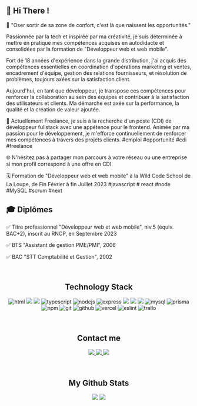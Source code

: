 
  <!-- <p align="center">
  <img src="https://badges.pufler.dev/repos/MarionbDev"/>
  <img src="https://badges.pufler.dev/commits/yearly/MarionbDev" />
</p> -->


<h2>👋 Hi There ! </h2>

🚀  "Oser sortir de sa zone de confort, c'est là que naissent les opportunités."

Passionnée par la tech et inspirée par ma créativité, je suis déterminée à mettre en pratique mes compétences acquises en autodidacte et consolidées par la formation de "Développeur web et web mobile".

Fort de 18 années d'expérience dans la grande distribution, j'ai acquis des compétences essentielles en coordination d'opérations marketing et ventes, encadrement d'équipe, gestion des relations fournisseurs, et résolution de problèmes, toujours axées sur la satisfaction client.

Aujourd'hui, en tant que développeur, je transpose ces compétences pour renforcer la collaboration au sein des équipes et contribuer à la satisfaction des utilisateurs et clients. Ma démarche est axée sur la performance, la qualité et la création de valeur ajoutée.

🎯 Actuellement Freelance, je suis à la recherche d'un poste (CDI) de développeur fullstack avec une appétence pour le frontend. Animée par ma passion pour le développement, je m'efforce continuellement de renforcer mes compétences à travers des projets clients. 
#emploi #opportunité #cdi #freelance

🌐 N'hésitez pas à partager mon parcours à votre réseau ou une entreprise si mon profil correspond à une offre en CDI.

🗓️  Formation de "Développeur web et web mobile" à la Wild Code School de La Loupe, de Fin Février à fin Juillet 2023
#javascript # react #node #MySQL #scrum #next


<h2>🎓 Diplômes </h2>

<p>✅  Titre professionnel "Développeur web et web mobile", niv.5 (équiv. BAC+2), inscrit au RNCP, en Septembre 2023</p>
<p>✅  BTS "Assistant de gestion PME/PMI", 2006</p>
<p>✅  BAC "STT Comptabilité et Gestion", 2002</p>
</br>

<h2 align="center">Technology Stack</h2>

<p align="center">
  <img alt="html" src="https://img.shields.io/badge/-HTML5-E34F26?style=flat-square&logo=html5&logoColor=white"/>
  <img alt"css" src="https://img.shields.io/badge/-CSS3-1572B6?style=flat-square&logo=css3&logoColor=white"/>
  <img alt"javascript" src="https://img.shields.io/badge/-JavaScript-F7DF1E?style=flat-square&logo=javascript&logoColor=white&"/>
  <img alt="typescript" src="https://img.shields.io/badge/typescript-3178C6?style=flat-square&e&logo=typescript&logoColor=white"/>
  <img alt="nodejs" src="https://img.shields.io/badge/-Nodejs-43853d?style=flat-square&logo=Node.js&logoColor=white" />
  <img alt="express" src="https://img.shields.io/badge/-Express-000000?style=flat-square&logo=express"/>
  <img alt"react" src="https://img.shields.io/badge/-React-61DAFB?style=flat-square&logo=react&logoColor=white"/>
  <img alt"nextjs" src="https://img.shields.io/badge/-Nextjs-000000?style=flat-square&logo=Next.js"/>
  <img alt"tailwind" src="https://img.shields.io/badge/tailwindcss-06B6D4.svg?style=flat-square&logo=tailwind-css&logoColor=white" />
  <img alt="mysql" src="https://img.shields.io/badge/-MySQL-4479A1?style=flat-square&logo=mysql&logoColor=white"/>
  <img alt="prisma" src="https://img.shields.io/badge/Prisma-3982CE?style=flat-square&logo=Prisma&logoColor=white" />
  <img alt="npm" src="https://img.shields.io/badge/-NPM-CB3837?style=flat-square&logo=npm&logoColor=white" />
  <img alt="git" src="https://img.shields.io/badge/-Git-F05032?style=flat-square&logo=git&logoColor=white" />
  <img alt="github" src="https://img.shields.io/badge/-GitHub-black?style=flat-square&logo=github"/>
  <img alt="vercel" src="https://img.shields.io/badge/vercel-%23000000.svg?style=flat-square&logo=vercel&logoColor=white" />
  <img alt="eslint" src="https://img.shields.io/badge/ESLint-4B32C3?style=flat-square&logo=eslint&logoColor=white" />
  <img alt="trello" src="https://img.shields.io/badge/Trello-0052CC?style=flat-square&logo=Trello&logoColor=white" />
  
  <!-- <img alt="nginx" src="https://img.shields.io/badge/nginx-009639?style=flat-square&logo=nginx&logoColor=white" /> -->
  
  <!-- <img alt="jest" src="https://img.shields.io/badge/-Jest-C21325?style=flat-square&logo=jest&logoColor=C21325"/> -->
  <!-- <img alt="vitest" src="https://img.shields.io/badge/-Vitest-6E9F18?style=flat-square&logo=vitest&logoColor=white"/> -->
</p>
</br>
<h2 align="center">Contact me</h2>

<p align="center">
  <a href="mailto: romain.constant59@gmail.com">
   <img src="https://img.shields.io/badge/-Email-c14438?style=flat-square&logo=Gmail&logoColor=white&link=mailto:marionbaston84@gmail.com"/>
  </a>
  <a href="https://www.linkedin.com/in/marion-baston/">
   <img src="https://img.shields.io/badge/-Linkedin-blue?style=flat-square&logo=Linkedin&logoColor=white&link=www.linkedin.com/in/marion-baston"/>
  </a>
    <a href="https://www.marionbaston.fr/">
   <img src="https://img.shields.io/badge/-Portfolio-black?style=flat-square&link=https://www.marionbaston.fr/"/>
  </a>
</p>
</br> 

<h2 align="center">My Github Stats</h2>

<p align = "center">
  <img  src = "https://github-readme-stats.vercel.app/api?username=MarionbDev&show_icons=true&theme=buefy&line_height=27">
  <img src = "https://github-readme-stats.vercel.app/api/top-langs/?username=MarionbDev&langs_count=8&layout=compact&theme=buefy">
</p>


